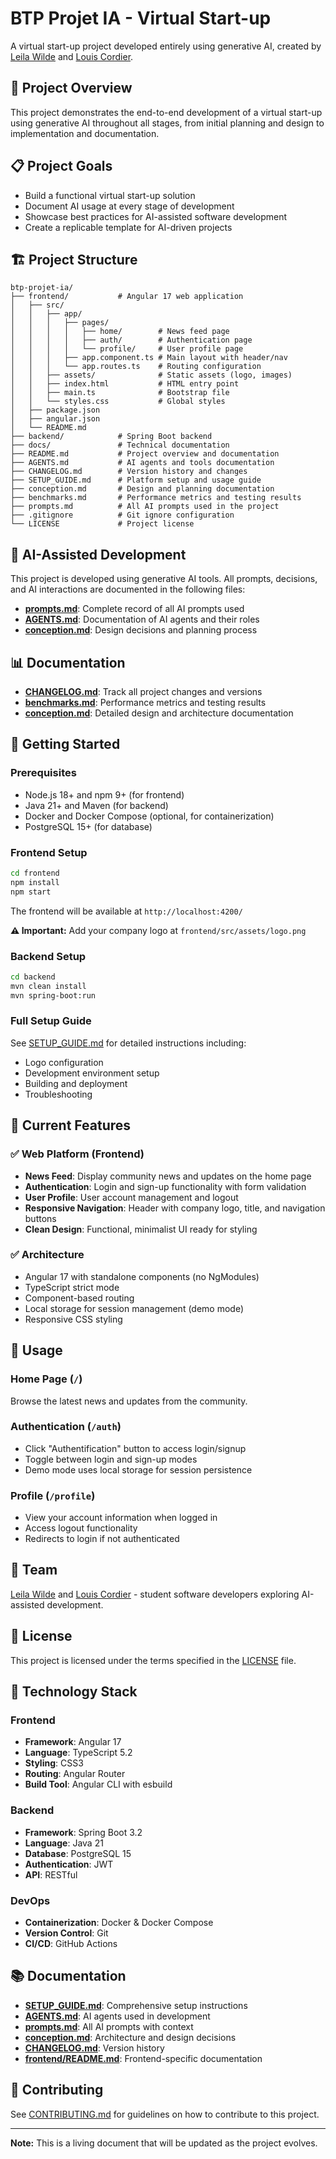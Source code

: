 # BTP Projet IA - Virtual Start-up

A virtual start-up project developed entirely using generative AI, created by [Leila Wilde](https://github.com/leila-wilde) and [Louis Cordier](https://github.com/louis-cordier).

## 🎯 Project Overview

This project demonstrates the end-to-end development of a virtual start-up using generative AI throughout all stages, from initial planning and design to implementation and documentation.

## 📋 Project Goals

- Build a functional virtual start-up solution
- Document AI usage at every stage of development
- Showcase best practices for AI-assisted software development
- Create a replicable template for AI-driven projects

## 🏗️ Project Structure

```
btp-projet-ia/
├── frontend/           # Angular 17 web application
│   ├── src/
│   │   ├── app/
│   │   │   ├── pages/
│   │   │   │   ├── home/        # News feed page
│   │   │   │   ├── auth/        # Authentication page
│   │   │   │   └── profile/     # User profile page
│   │   │   ├── app.component.ts # Main layout with header/nav
│   │   │   └── app.routes.ts    # Routing configuration
│   │   ├── assets/              # Static assets (logo, images)
│   │   ├── index.html           # HTML entry point
│   │   ├── main.ts              # Bootstrap file
│   │   └── styles.css           # Global styles
│   ├── package.json
│   ├── angular.json
│   └── README.md
├── backend/            # Spring Boot backend
├── docs/               # Technical documentation
├── README.md           # Project overview and documentation
├── AGENTS.md           # AI agents and tools documentation
├── CHANGELOG.md        # Version history and changes
├── SETUP_GUIDE.md      # Platform setup and usage guide
├── conception.md       # Design and planning documentation
├── benchmarks.md       # Performance metrics and testing results
├── prompts.md          # All AI prompts used in the project
├── .gitignore          # Git ignore configuration
└── LICENSE             # Project license
```

## 🤖 AI-Assisted Development

This project is developed using generative AI tools. All prompts, decisions, and AI interactions are documented in the following files:

- **[prompts.md](./prompts.md)**: Complete record of all AI prompts used
- **[AGENTS.md](./AGENTS.md)**: Documentation of AI agents and their roles
- **[conception.md](./conception.md)**: Design decisions and planning process

## 📊 Documentation

- **[CHANGELOG.md](./CHANGELOG.md)**: Track all project changes and versions
- **[benchmarks.md](./benchmarks.md)**: Performance metrics and testing results
- **[conception.md](./conception.md)**: Detailed design and architecture documentation

## 🚀 Getting Started

### Prerequisites

- Node.js 18+ and npm 9+ (for frontend)
- Java 21+ and Maven (for backend) 
- Docker and Docker Compose (optional, for containerization)
- PostgreSQL 15+ (for database)

### Frontend Setup

```bash
cd frontend
npm install
npm start
```

The frontend will be available at `http://localhost:4200/`

**⚠️ Important:** Add your company logo at `frontend/src/assets/logo.png`

### Backend Setup

```bash
cd backend
mvn clean install
mvn spring-boot:run
```

### Full Setup Guide

See [SETUP_GUIDE.md](./SETUP_GUIDE.md) for detailed instructions including:
- Logo configuration
- Development environment setup
- Building and deployment
- Troubleshooting

## 🌟 Current Features

### ✅ Web Platform (Frontend)
- **News Feed**: Display community news and updates on the home page
- **Authentication**: Login and sign-up functionality with form validation
- **User Profile**: User account management and logout
- **Responsive Navigation**: Header with company logo, title, and navigation buttons
- **Clean Design**: Functional, minimalist UI ready for styling

### ✅ Architecture
- Angular 17 with standalone components (no NgModules)
- TypeScript strict mode
- Component-based routing
- Local storage for session management (demo mode)
- Responsive CSS styling

## 📖 Usage

### Home Page (`/`)
Browse the latest news and updates from the community.

### Authentication (`/auth`)
- Click "Authentification" button to access login/signup
- Toggle between login and sign-up modes
- Demo mode uses local storage for session persistence

### Profile (`/profile`)
- View your account information when logged in
- Access logout functionality
- Redirects to login if not authenticated

## 👥 Team

[Leila Wilde](https://github.com/leila-wilde) and [Louis Cordier](https://github.com/louis-cordier) - student software developers exploring AI-assisted development.

## 📝 License

This project is licensed under the terms specified in the [LICENSE](./LICENSE) file.

## 🚀 Technology Stack

### Frontend
- **Framework**: Angular 17
- **Language**: TypeScript 5.2
- **Styling**: CSS3
- **Routing**: Angular Router
- **Build Tool**: Angular CLI with esbuild

### Backend
- **Framework**: Spring Boot 3.2
- **Language**: Java 21
- **Database**: PostgreSQL 15
- **Authentication**: JWT
- **API**: RESTful

### DevOps
- **Containerization**: Docker & Docker Compose
- **Version Control**: Git
- **CI/CD**: GitHub Actions

## 📚 Documentation

- **[SETUP_GUIDE.md](./SETUP_GUIDE.md)**: Comprehensive setup instructions
- **[AGENTS.md](./AGENTS.md)**: AI agents used in development
- **[prompts.md](./prompts.md)**: All AI prompts with context
- **[conception.md](./conception.md)**: Architecture and design decisions
- **[CHANGELOG.md](./CHANGELOG.md)**: Version history
- **[frontend/README.md](./frontend/README.md)**: Frontend-specific documentation

## 🤝 Contributing

See [CONTRIBUTING.md](./CONTRIBUTING.md) for guidelines on how to contribute to this project.

---

**Note:** This is a living document that will be updated as the project evolves.

